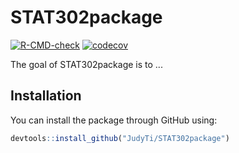 
# STAT302package

<!-- badges: start -->
[![R-CMD-check](https://github.com/JudyTi/STAT302package/workflows/R-CMD-check/badge.svg)](https://github.com/JudyTi/STAT302package/actions)
[![codecov](https://codecov.io/gh/JudyTi/STAT302package/branch/master/graph/badge.svg?token=DESYHXDJ3P)](https://codecov.io/gh/JudyTi/STAT302package)
<!-- badges: end -->

The goal of STAT302package is to ...

## Installation

You can install the package through GitHub using:

``` r
devtools::install_github("JudyTi/STAT302package")
```
